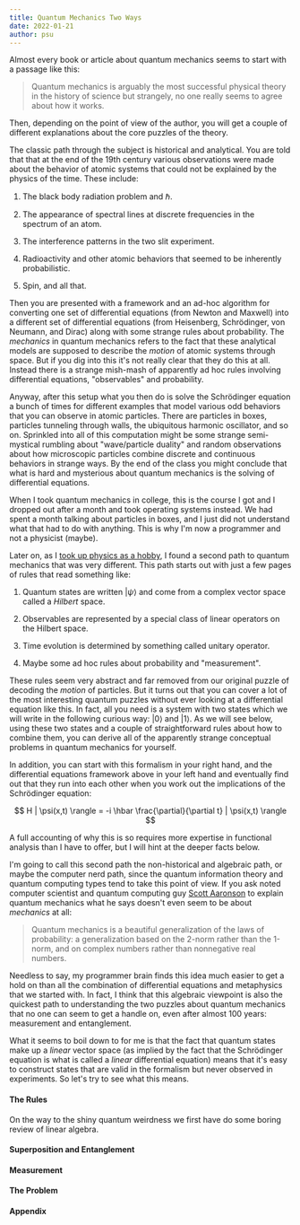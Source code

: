 ```yaml
---
title: Quantum Mechanics Two Ways
date: 2022-01-21
author: psu
---
```


Almost every book or article about quantum mechanics seems to start with a passage like
this:

> Quantum mechanics is arguably the most successful physical theory in the history of
science but strangely, no one really seems to agree about how it works.

Then, depending on the point of view of the author, you will get a couple of different
explanations about the core puzzles of the theory. 

The classic path through the subject is historical and analytical. You are told that that at
the end of the 19th century various observations were made about the behavior of atomic
systems that could not be explained by the physics of the time. These include:

1. The black body radiation problem and $\hbar$.

1. The appearance of spectral lines at discrete frequencies in the spectrum of an atom.

2. The interference patterns in the two slit experiment.

4. Radioactivity and other atomic behaviors that seemed to be inherently probabilistic.

3. Spin, and all that.

Then you are presented with a framework and an ad-hoc algorithm for converting one set of
differential equations (from Newton and Maxwell) into a different set of differential
equations (from Heisenberg, Schrödinger, von Neumann, and Dirac) along with some strange
rules about probability. The _mechanics_ in quantum mechanics refers to the fact that
these analytical models are supposed to describe the _motion_ of atomic systems through
space. But if you dig into this it's not really clear that they do this at all. Instead
there is a strange mish-mash of apparently ad hoc rules involving differential equations,
"observables" and probability.

Anyway, after this setup what you then do is solve the Schrödinger equation a bunch of
times for different examples that model various odd behaviors that you can observe in
atomic particles. There are particles in boxes, particles tunneling through walls, the
ubiquitous harmonic oscillator, and so on. Sprinkled into all of this computation might be
some strange semi-mystical rumbling about "wave/particle duality" and random observations
about how microscopic particles combine discrete and continuous behaviors in strange ways.
By the end of the class you might conclude that what is hard and mysterious about
quantum mechanics is the solving of differential equations.

When I took quantum mechanics in college, this is the course I got and I dropped out after a
month and took operating systems instead. We had spent a month talking about particles in
boxes, and I just did not understand what that had to do with anything. This is why I'm
now a programmer and not a physicist (maybe).

Later on, as I [took up physics as a hobby](reading-physics.html), I found a second path
to quantum mechanics that was very different.  This path starts out with just a few pages
of rules that read something like:

1. Quantum states are written $| \psi \rangle$ and come from a complex vector space called
   a _Hilbert_ space.

1. Observables are represented by a special class of linear operators on the Hilbert space.

1. Time evolution is determined by something called unitary operator.

1. Maybe some ad hoc rules about probability and "measurement".

These rules seem very abstract and far removed from our original puzzle of decoding the
_motion_ of particles. But it turns out that you can cover a lot of the most interesting
quantum puzzles without ever looking at a differential equation like this. In fact, all
you need is a system with two states which we will write in the following curious way: $|0
\rangle$ and $| 1 \rangle$. As we will see below, using these two states and a couple of
straightforward rules about how to combine them, you can derive all of the apparently
strange conceptual problems in quantum mechanics for yourself.

In addition, you can start with this formalism in your right hand, and the differential
equations framework above in your left hand and eventually find out that they run into
each other when you work out the implications of the Schrödinger equation:

$$
H | \psi(x,t) \rangle = -i \hbar \frac{\partial}{\partial t} | \psi(x,t) \rangle
$$

A full accounting of why this is so requires more expertise in functional analysis than I
have to offer, but I will hint at the deeper facts below.

I'm going to call this second path the non-historical and algebraic path, or
maybe the computer nerd path, since the quantum information theory and quantum computing
types tend to take this point of view. If you ask noted computer scientist and quantum
computing guy [Scott Aaronson](https://www.scottaaronson.com/democritus/) to explain
quantum mechanics what he says doesn't even seem to be about _mechanics_ at all:

> Quantum mechanics is a beautiful generalization of the laws of probability: a
> generalization based on the 2-norm rather than the 1-norm, and on complex numbers rather
> than nonnegative real numbers.

Needless to say, my programmer brain finds this idea much easier to get a hold on than all
the combination of differential equations and metaphysics that we started with. In fact, I
think that this algebraic viewpoint is also the quickest path to understanding the two
puzzles about quantum mechanics that no one can seem to get a handle on, even after almost
100 years: measurement and entanglement. 

What it seems to boil down to for me is that the fact that quantum states make up a
_linear_ vector space (as implied by the fact that the Schrödinger equation is what is
called a _linear_ differential equation) means that it's easy to construct states that
are valid in the formalism but never observed in experiments. So let's try to see what
this means.

#### The Rules

On the way to the shiny quantum weirdness we first have do some boring review of linear algebra.

#### Superposition and Entanglement

#### Measurement

#### The Problem

#### Appendix
